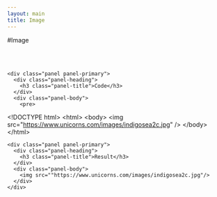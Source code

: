 ```yaml
---
layout: main
title: Image
---
```

#Image

<br></br>

<div class="row">
  <div class="col-md-6">

    <div class="panel panel-primary">
      <div class="panel-heading">
        <h3 class="panel-title">Code</h3>
      </div>
      <div class="panel-body">
        <pre>
&lt;!DOCTYPE html&gt;
&lt;html&gt;
  &lt;body&gt;
    &lt;img src="https://www.unicorns.com/images/indigosea2c.jpg" /&gt;
  &lt;/body&gt;
&lt;/html&gt;
</pre>
      </div>
    </div>
  
  </div>
  <div class="col-md-6">

    <div class="panel panel-primary">
      <div class="panel-heading">
        <h3 class="panel-title">Result</h3>
      </div>
      <div class="panel-body">
        <img src=""https://www.unicorns.com/images/indigosea2c.jpg"/>
      </div>
    </div>

  </div>
</div>